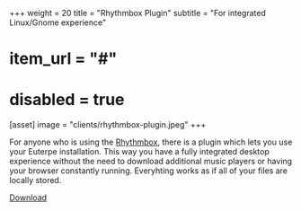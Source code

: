 +++
weight = 20
title = "Rhythmbox Plugin"
subtitle = "For integrated Linux/Gnome experience"
# item_url = "#"
# disabled = true

[asset]
  image = "clients/rhythmbox-plugin.jpeg"
+++

For anyone who is using the [Rhythmbox](http://www.rhythmbox.org/), there is a plugin which lets you use your Euterpe installation. This way you have a fully integrated desktop experience without the need to download additional music players or having your browser constantly running. Everyhting works as if all of your files are locally stored.

[Download](https://github.com/ironsmile/httpms-rhythmbox)
